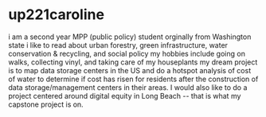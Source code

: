 # up221caroline
i am a second year MPP (public policy) student orginally from Washington state
i like to read about urban forestry, green infrastructure, water conservation & recycling, and social policy
my hobbies include going on walks, collecting vinyl, and taking care of my houseplants 
my dream project is to map data storage centers in the US and do a hotspot analysis of cost of water to determine if cost has risen for residents after the construction of data storage/management centers in their areas. I would also like to do a project centered around digital equity in Long Beach -- that is what my capstone project is on.
